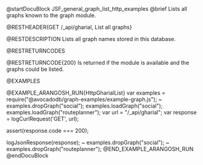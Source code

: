 
@startDocuBlock JSF_general_graph_list_http_examples
@brief Lists all graphs known to the graph module.

@RESTHEADER{GET /_api/gharial, List all graphs}

@RESTDESCRIPTION
Lists all graph names stored in this database.

@RESTRETURNCODES

@RESTRETURNCODE{200}
Is returned if the module is available and the graphs could be listed.

@EXAMPLES

@EXAMPLE_ARANGOSH_RUN{HttpGharialList}
  var examples = require("@avocadodb/graph-examples/example-graph.js");
~ examples.dropGraph("social");
  examples.loadGraph("social");
  examples.loadGraph("routeplanner");
  var url = "/_api/gharial";
  var response = logCurlRequest('GET', url);

  assert(response.code === 200);

  logJsonResponse(response);
~ examples.dropGraph("social");
~ examples.dropGraph("routeplanner");
@END_EXAMPLE_ARANGOSH_RUN
@endDocuBlock


